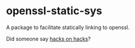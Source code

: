 # openssl-static-sys

A package to facilitate statically linking to openssl.

Did someone say [hacks on
hacks](https://github.com/alexcrichton/git2-rs/commit/964df76244c6265f96a2cd44c2bb13a7a81ad6c7)?
